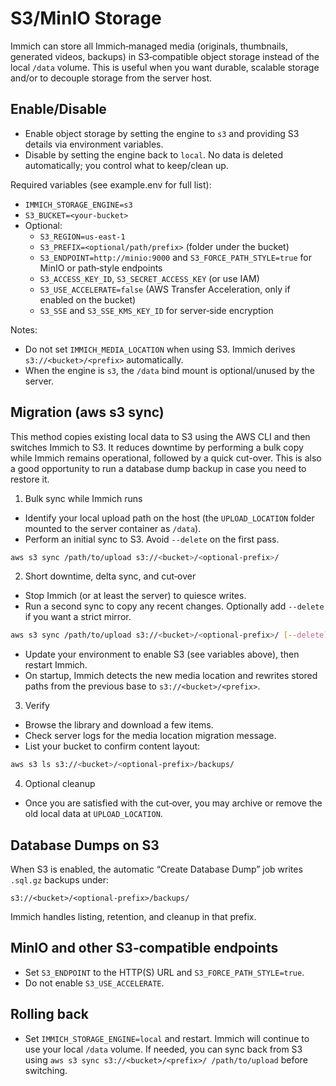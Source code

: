 # S3/MinIO Storage

Immich can store all Immich‑managed media (originals, thumbnails, generated videos, backups) in S3‑compatible object storage instead of the local `/data` volume. This is useful when you want durable, scalable storage and/or to decouple storage from the server host.

## Enable/Disable

- Enable object storage by setting the engine to `s3` and providing S3 details via environment variables.
- Disable by setting the engine back to `local`. No data is deleted automatically; you control what to keep/clean up.

Required variables (see example.env for full list):

- `IMMICH_STORAGE_ENGINE=s3`
- `S3_BUCKET=<your-bucket>`
- Optional:
  - `S3_REGION=us-east-1`
  - `S3_PREFIX=<optional/path/prefix>` (folder under the bucket)
  - `S3_ENDPOINT=http://minio:9000` and `S3_FORCE_PATH_STYLE=true` for MinIO or path‑style endpoints
  - `S3_ACCESS_KEY_ID`, `S3_SECRET_ACCESS_KEY` (or use IAM)
  - `S3_USE_ACCELERATE=false` (AWS Transfer Acceleration, only if enabled on the bucket)
  - `S3_SSE` and `S3_SSE_KMS_KEY_ID` for server‑side encryption

Notes:

- Do not set `IMMICH_MEDIA_LOCATION` when using S3. Immich derives `s3://<bucket>/<prefix>` automatically.
- When the engine is `s3`, the `/data` bind mount is optional/unused by the server.

## Migration (aws s3 sync)

This method copies existing local data to S3 using the AWS CLI and then switches Immich to S3. It reduces downtime by performing a bulk copy while Immich remains operational, followed by a quick cut-over. This is also a good opportunity to run a database dump backup in case you need to restore it.

1) Bulk sync while Immich runs

- Identify your local upload path on the host (the `UPLOAD_LOCATION` folder mounted to the server container as `/data`).
- Perform an initial sync to S3. Avoid `--delete` on the first pass.

```bash
aws s3 sync /path/to/upload s3://<bucket>/<optional-prefix>/
```

2) Short downtime, delta sync, and cut‑over

- Stop Immich (or at least the server) to quiesce writes.
- Run a second sync to copy any recent changes. Optionally add `--delete` if you want a strict mirror.

```bash
aws s3 sync /path/to/upload s3://<bucket>/<optional-prefix>/ [--delete]
```

- Update your environment to enable S3 (see variables above), then restart Immich.
- On startup, Immich detects the new media location and rewrites stored paths from the previous base to `s3://<bucket>/<prefix>`.

3) Verify

- Browse the library and download a few items.
- Check server logs for the media location migration message.
- List your bucket to confirm content layout:

```bash
aws s3 ls s3://<bucket>/<optional-prefix>/backups/
```

4) Optional cleanup

- Once you are satisfied with the cut‑over, you may archive or remove the old local data at `UPLOAD_LOCATION`.

## Database Dumps on S3

When S3 is enabled, the automatic “Create Database Dump” job writes `.sql.gz` backups under:

```
s3://<bucket>/<optional-prefix>/backups/
```

Immich handles listing, retention, and cleanup in that prefix.

## MinIO and other S3‑compatible endpoints

- Set `S3_ENDPOINT` to the HTTP(S) URL and `S3_FORCE_PATH_STYLE=true`.
- Do not enable `S3_USE_ACCELERATE`.

## Rolling back

- Set `IMMICH_STORAGE_ENGINE=local` and restart. Immich will continue to use your local `/data` volume. If needed, you can sync back from S3 using `aws s3 sync s3://<bucket>/<prefix>/ /path/to/upload` before switching.

